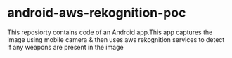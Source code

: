 # android-aws-rekognition-poc

This reposiorty contains code of an Android app.This app captures the image using mobile camera & then uses aws rekognition services to detect if any weapons are present in the image

